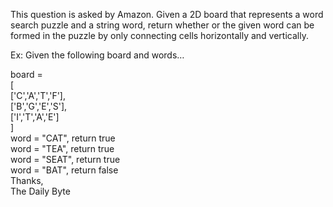 This question is asked by Amazon. Given a 2D board that represents a word search puzzle and a string word, return whether or the given word can be formed in the puzzle by only connecting cells horizontally and vertically.    

Ex: Given the following board and words…   

board =   
[  
  ['C','A','T','F'],    
  ['B','G','E','S'],   
  ['I','T','A','E']   
]     
word = "CAT", return true   
word = "TEA", return true   
word = "SEAT", return true   
word = "BAT", return false   
Thanks,   
The Daily Byte

